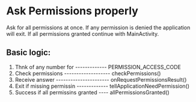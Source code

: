 # Ask Permissions properly

Ask for all permissions at once. If any permission is denied the application will exit. If all permissions granted continue with MainActivity.

## Basic logic:
1. Thnk of any number for ------------- PERMISSION_ACCESS_CODE
2. Check permissions ------------------- checkPermissions()
3. Receive answer ---------------------- onRequestPermissionsResult()
4. Exit if missing permissin ------------- tellApplicationNeedPermission()
5. Success if all permissins granted ---- allPermissionsGranted()
